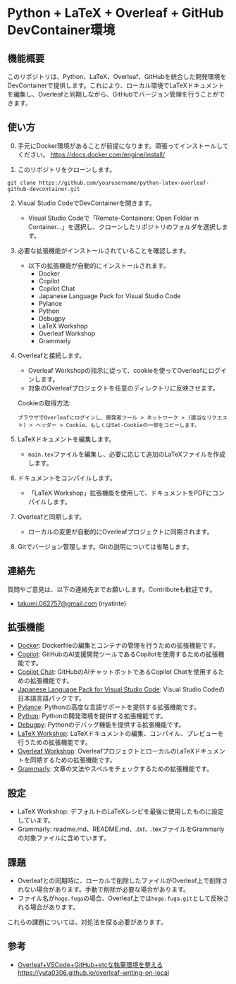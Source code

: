 # Python + LaTeX + Overleaf + GitHub DevContainer環境

## 機能概要

このリポジトリは、Python、LaTeX、Overleaf、GitHubを統合した開発環境をDevContainerで提供します。これにより、ローカル環境でLaTeXドキュメントを編集し、Overleafと同期しながら、GitHubでバージョン管理を行うことができます。

## 使い方

0. 手元にDocker環境があることが前提になります。頑張ってインストールしてください。 https://docs.docker.com/engine/install/

1. このリポジトリをクローンします。
```
git clone https://github.com/yourusername/python-latex-overleaf-github-devcontainer.git
```

2. Visual Studio CodeでDevContainerを開きます。
   - Visual Studio Codeで「Remote-Containers: Open Folder in Container...」を選択し、クローンしたリポジトリのフォルダを選択します。

3. 必要な拡張機能がインストールされていることを確認します。
   - 以下の拡張機能が自動的にインストールされます。
     - Docker
     - Copilot
     - Copilot Chat
     - Japanese Language Pack for Visual Studio Code
     - Pylance
     - Python
     - Debugpy
     - LaTeX Workshop
     - Overleaf Workshop
     - Grammarly

4. Overleafと接続します。
   - Overleaf Workshopの指示に従って、cookieを使ってOverleafにログインします。
   - 対象のOverleafプロジェクトを任意のディレクトリに反映させます。
   
   Cookieの取得方法:
   ```
   ブラウザでOverleafにログインし、開発者ツール > ネットワーク > (適当なリクエスト) > ヘッダー > Cookie、もしくはSet-Cookieの一部をコピーします。

   ```


5. LaTeXドキュメントを編集します。
   - `main.tex`ファイルを編集し、必要に応じて追加のLaTeXファイルを作成します。

6. ドキュメントをコンパイルします。
   - 「LaTeX Workshop」拡張機能を使用して、ドキュメントをPDFにコンパイルします。

7. Overleafと同期します。
   - ローカルの変更が自動的にOverleafプロジェクトに同期されます。

8. Gitでバージョン管理します。Gitの説明については省略します。

## 連絡先

質問やご意見は、以下の連絡先までお願いします。Contributeも歓迎です。

- takumi.062757@gmail.com (nyatinte)

## 拡張機能

- [Docker](https://marketplace.visualstudio.com/items?itemName=ms-azuretools.vscode-docker): Dockerfileの編集とコンテナの管理を行うための拡張機能です。
- [Copilot](https://marketplace.visualstudio.com/items?itemName=GitHub.copilot): GitHubのAI支援開発ツールであるCopilotを使用するための拡張機能です。
- [Copilot Chat](https://marketplace.visualstudio.com/items?itemName=GitHub.copilot-chat): GitHubのAIチャットボットであるCopilot Chatを使用するための拡張機能です。
- [Japanese Language Pack for Visual Studio Code](https://marketplace.visualstudio.com/items?itemName=MS-CEINTL.vscode-language-pack-ja): Visual Studio Codeの日本語言語パックです。
- [Pylance](https://marketplace.visualstudio.com/items?itemName=ms-python.vscode-pylance): Pythonの高度な言語サポートを提供する拡張機能です。
- [Python](https://marketplace.visualstudio.com/items?itemName=ms-python.python): Pythonの開発環境を提供する拡張機能です。
- [Debugpy](https://marketplace.visualstudio.com/items?itemName=ms-python.debugpy): Pythonのデバッグ機能を提供する拡張機能です。
- [LaTeX Workshop](https://marketplace.visualstudio.com/items?itemName=James-Yu.latex-workshop): LaTeXドキュメントの編集、コンパイル、プレビューを行うための拡張機能です。
- [Overleaf Workshop](https://marketplace.visualstudio.com/items?itemName=iamhyc.overleaf-workshop): OverleafプロジェクトとローカルのLaTeXドキュメントを同期するための拡張機能です。
- [Grammarly](https://marketplace.visualstudio.com/items?itemName=znck.grammarly): 文章の文法やスペルをチェックするための拡張機能です。

## 設定

- LaTeX Workshop: デフォルトのLaTeXレシピを最後に使用したものに設定しています。
- Grammarly: readme.md、README.md、*.txt、*.texファイルをGrammarlyの対象ファイルに含めています。

## 課題

- Overleafとの同期時に、ローカルで削除したファイルがOverleaf上で削除されない場合があります。手動で削除が必要な場合があります。
- ファイル名が`hoge.fuga`の場合、Overleaf上では`hoge.fuga.git`として反映される場合があります。

これらの課題については、対処法を探る必要があります。

## 参考

- [Overleaf+VSCode+GitHub+etcな執筆環境を整える](https://yuta0306.github.io/overleaf-writing-on-local)https://yuta0306.github.io/overleaf-writing-on-local
